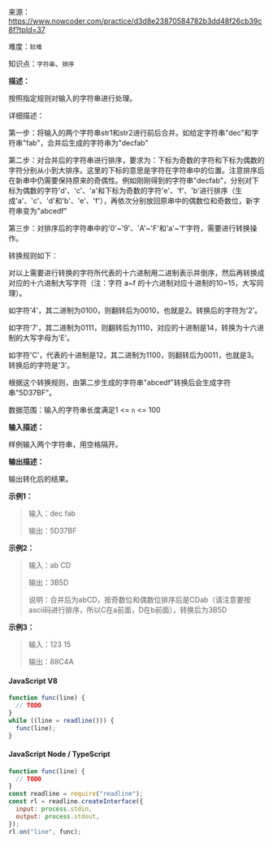 来源：<https://www.nowcoder.com/practice/d3d8e23870584782b3dd48f26cb39c8f?tpId=37>

难度：`较难`

知识点：`字符串`、`排序`

**描述：**

按照指定规则对输入的字符串进行处理。

详细描述：

第一步：将输入的两个字符串str1和str2进行前后合并。如给定字符串"dec"和字符串"fab"，合并后生成的字符串为"decfab"

第二步：对合并后的字符串进行排序，要求为：下标为奇数的字符和下标为偶数的字符分别从小到大排序。这里的下标的意思是字符在字符串中的位置。注意排序后在新串中仍需要保持原来的奇偶性。例如刚刚得到的字符串"decfab"，分别对下标为偶数的字符'd'、'c'、'a'和下标为奇数的字符'e'、'f'、'b'进行排序（生成'a'、'c'、'd'和'b'、'e'、'f'），再依次分别放回原串中的偶数位和奇数位，新字符串变为"abcedf"

第三步：对排序后的字符串中的'0'~'9'、'A'~'F'和'a'~'f'字符，需要进行转换操作。

转换规则如下：

对以上需要进行转换的字符所代表的十六进制用二进制表示并倒序，然后再转换成对应的十六进制大写字符（注：字符 a~f 的十六进制对应十进制的10~15，大写同理）。

如字符'4'，其二进制为0100，则翻转后为0010，也就是2。转换后的字符为'2'。

如字符'7'，其二进制为0111，则翻转后为1110，对应的十进制是14，转换为十六进制的大写字母为'E'。

如字符'C'，代表的十进制是12，其二进制为1100，则翻转后为0011，也就是3。转换后的字符是'3'。

根据这个转换规则，由第二步生成的字符串"abcedf"转换后会生成字符串"5D37BF"。

数据范围：输入的字符串长度满足1 <= `n` <= 100

**输入描述：**

样例输入两个字符串，用空格隔开。

**输出描述：**

输出转化后的结果。

**示例1：**

> 输入：dec fab
>
> 输出：5D37BF

**示例2：**

> 输入：ab CD
>
> 输出：3B5D
>
> 说明：合并后为abCD，按奇数位和偶数位排序后是CDab（请注意要按ascii码进行排序，所以C在a前面，D在b前面），转换后为3B5D

**示例3：**

> 输入：123 15
>
> 输出：88C4A

<!-- tabs:start -->

#### **JavaScript V8**

```javascript
function func(line) {
  // TODO
}
while ((line = readline())) {
  func(line);
}
```

#### **JavaScript Node / TypeScript**

```javascript
function func(line) {
  // TODO
}
const readline = require("readline");
const rl = readline.createInterface({
  input: process.stdin,
  output: process.stdout,
});
rl.on("line", func);
```

<!-- tabs:end -->
